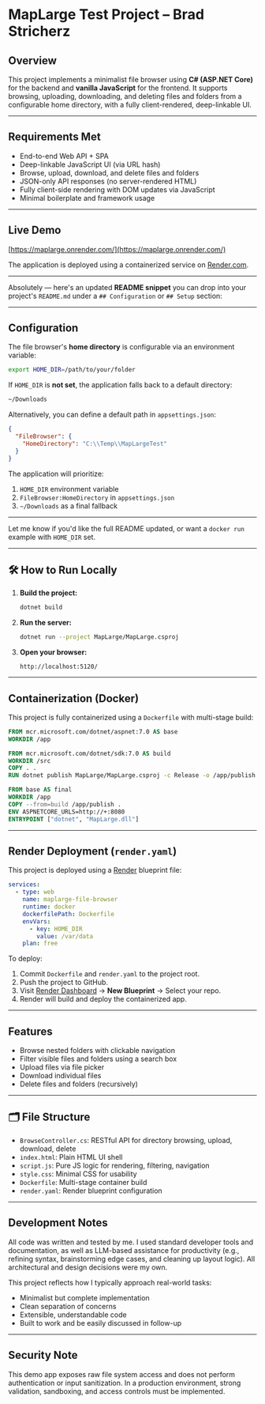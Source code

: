 # MapLarge Test Project – Brad Stricherz

## Overview

This project implements a minimalist file browser using **C# (ASP.NET Core)** for the backend and **vanilla JavaScript** for the frontend. It supports browsing, uploading, downloading, and deleting files and folders from a configurable home directory, with a fully client-rendered, deep-linkable UI.

---

## Requirements Met

- End-to-end Web API + SPA
- Deep-linkable JavaScript UI (via URL hash)
- Browse, upload, download, and delete files and folders
- JSON-only API responses (no server-rendered HTML)
- Fully client-side rendering with DOM updates via JavaScript
- Minimal boilerplate and framework usage

---

##  Live Demo

 [https://maplarge.onrender.com/](https://maplarge.onrender.com/)

The application is deployed using a containerized service on [Render.com](https://render.com).

---

Absolutely — here's an updated **README snippet** you can drop into your project's `README.md` under a `## Configuration` or `## Setup` section:

---

## Configuration

The file browser's **home directory** is configurable via an environment variable:

```bash
export HOME_DIR=/path/to/your/folder
```

If `HOME_DIR` is **not set**, the application falls back to a default directory:

```bash
~/Downloads
```

Alternatively, you can define a default path in `appsettings.json`:

```json
{
  "FileBrowser": {
    "HomeDirectory": "C:\\Temp\\MapLargeTest"
  }
}
```

The application will prioritize:

1. `HOME_DIR` environment variable
2. `FileBrowser:HomeDirectory` in `appsettings.json`
3. `~/Downloads` as a final fallback

---

Let me know if you'd like the full README updated, or want a `docker run` example with `HOME_DIR` set.


---

## 🛠️ How to Run Locally

1. **Build the project:**

   ```bash
   dotnet build
   ```

2. **Run the server:**

   ```bash
   dotnet run --project MapLarge/MapLarge.csproj
   ```

3. **Open your browser:**

   ```
   http://localhost:5120/
   ```

---

## Containerization (Docker)

This project is fully containerized using a `Dockerfile` with multi-stage build:

```Dockerfile
FROM mcr.microsoft.com/dotnet/aspnet:7.0 AS base
WORKDIR /app

FROM mcr.microsoft.com/dotnet/sdk:7.0 AS build
WORKDIR /src
COPY . .
RUN dotnet publish MapLarge/MapLarge.csproj -c Release -o /app/publish

FROM base AS final
WORKDIR /app
COPY --from=build /app/publish .
ENV ASPNETCORE_URLS=http://+:8080
ENTRYPOINT ["dotnet", "MapLarge.dll"]
```

---

##  Render Deployment (`render.yaml`)

This project is deployed using a [Render](https://render.com) blueprint file:

```yaml
services:
  - type: web
    name: maplarge-file-browser
    runtime: docker
    dockerfilePath: Dockerfile
    envVars:
      - key: HOME_DIR
        value: /var/data
    plan: free
```

To deploy:

1. Commit `Dockerfile` and `render.yaml` to the project root.
2. Push the project to GitHub.
3. Visit [Render Dashboard](https://dashboard.render.com/) → **New Blueprint** → Select your repo.
4. Render will build and deploy the containerized app.

---

## Features

* Browse nested folders with clickable navigation
* Filter visible files and folders using a search box
* Upload files via file picker
* Download individual files
* Delete files and folders (recursively)

---

## 🗂 File Structure

* `BrowseController.cs`: RESTful API for directory browsing, upload, download, delete
* `index.html`: Plain HTML UI shell
* `script.js`: Pure JS logic for rendering, filtering, navigation
* `style.css`: Minimal CSS for usability
* `Dockerfile`: Multi-stage container build
* `render.yaml`: Render blueprint configuration

---

## Development Notes

All code was written and tested by me. I used standard developer tools and documentation, as well as LLM-based assistance for productivity (e.g., refining syntax, brainstorming edge cases, and cleaning up layout logic). All architectural and design decisions were my own.

This project reflects how I typically approach real-world tasks:

* Minimalist but complete implementation
* Clean separation of concerns
* Extensible, understandable code
* Built to work and be easily discussed in follow-up

---

##  Security Note

This demo app exposes raw file system access and does not perform authentication or input sanitization. In a production environment, strong validation, sandboxing, and access controls must be implemented.

